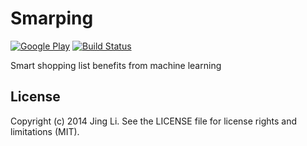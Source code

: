 # Smarping

[![Google Play](https://developer.android.com/images/brand/en_generic_rgb_wo_45.png)](https://play.google.com/store/apps/details?id=com.dreiri.smarping)
[![Build Status](https://travis-ci.org/thyrlian/Smarping.svg?branch=master)](https://travis-ci.org/thyrlian/Smarping)

Smart shopping list benefits from machine learning

## License

Copyright (c) 2014 Jing Li. See the LICENSE file for license rights and limitations (MIT).
